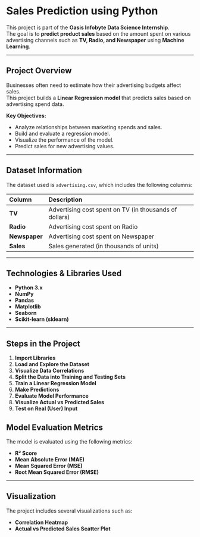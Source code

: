 
#  Sales Prediction using Python

This project is part of the **Oasis Infobyte Data Science Internship**.  
The goal is to **predict product sales** based on the amount spent on various advertising channels such as **TV, Radio, and Newspaper** using **Machine Learning**.

---

##  Project Overview

Businesses often need to estimate how their advertising budgets affect sales.  
This project builds a **Linear Regression model** that predicts sales based on advertising spend data.

**Key Objectives:**
- Analyze relationships between marketing spends and sales.
- Build and evaluate a regression model.
- Visualize the performance of the model.
- Predict sales for new advertising values.

---

##  Dataset Information

The dataset used is `advertising.csv`, which includes the following columns:

| Column | Description |
|:--------|:-------------|
| **TV** | Advertising cost spent on TV (in thousands of dollars) |
| **Radio** | Advertising cost spent on Radio |
| **Newspaper** | Advertising cost spent on Newspaper |
| **Sales** | Sales generated (in thousands of units) |

---

##  Technologies & Libraries Used

- **Python 3.x**
- **NumPy**
- **Pandas**
- **Matplotlib**
- **Seaborn**
- **Scikit-learn (sklearn)**

---

##  Steps in the Project

1. **Import Libraries**
2. **Load and Explore the Dataset**
3. **Visualize Data Correlations**
4. **Split the Data into Training and Testing Sets**
5. **Train a Linear Regression Model**
6. **Make Predictions**
7. **Evaluate Model Performance**
8. **Visualize Actual vs Predicted Sales**
9. **Test on Real (User) Input**

##  Model Evaluation Metrics
The model is evaluated using the following metrics:
- **R² Score**
- **Mean Absolute Error (MAE)**
- **Mean Squared Error (MSE)**
- **Root Mean Squared Error (RMSE)**
---
##  Visualization
The project includes several visualizations such as:
- **Correlation Heatmap**
- **Actual vs Predicted Sales Scatter Plot**


